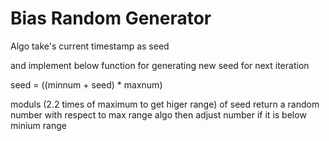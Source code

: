 # Bias Random Generator
Algo take's current timestamp as seed

and implement below function for generating new seed for next iteration

seed = ((minnum + seed) * maxnum)

moduls (2.2 times of maximum to get higer range) of seed return a random number with respect to max range
algo then adjust number if it is below minium range